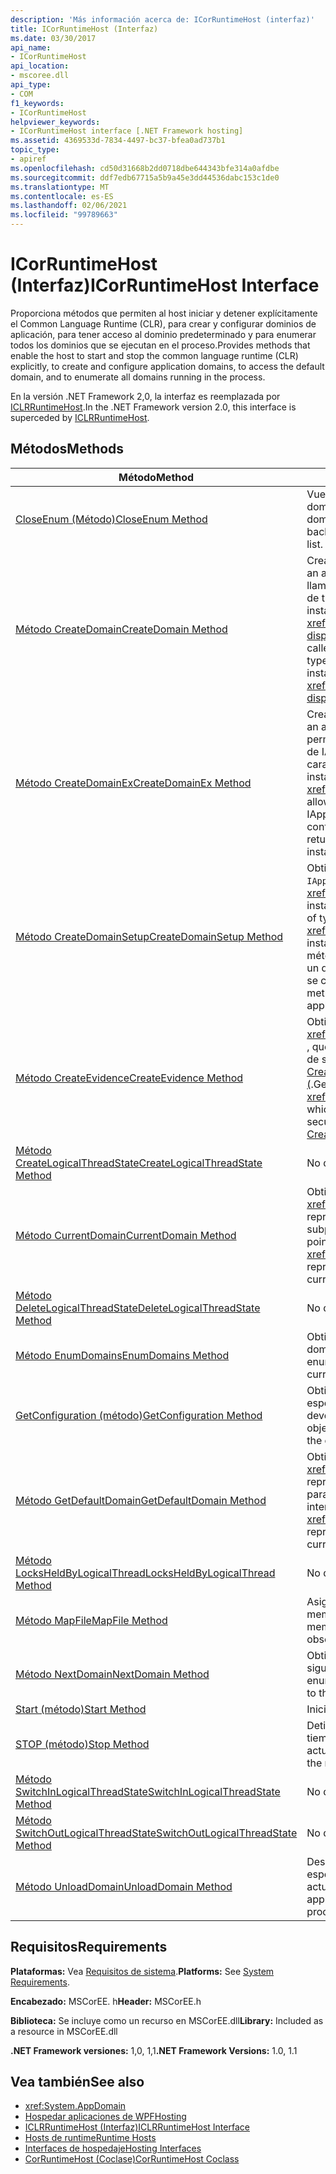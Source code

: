 ```yaml
---
description: 'Más información acerca de: ICorRuntimeHost (interfaz)'
title: ICorRuntimeHost (Interfaz)
ms.date: 03/30/2017
api_name:
- ICorRuntimeHost
api_location:
- mscoree.dll
api_type:
- COM
f1_keywords:
- ICorRuntimeHost
helpviewer_keywords:
- ICorRuntimeHost interface [.NET Framework hosting]
ms.assetid: 4369533d-7834-4497-bc37-bfea0ad737b1
topic_type:
- apiref
ms.openlocfilehash: cd50d31668b2dd0718dbe644343bfe314a0afdbe
ms.sourcegitcommit: ddf7edb67715a5b9a45e3dd44536dabc153c1de0
ms.translationtype: MT
ms.contentlocale: es-ES
ms.lasthandoff: 02/06/2021
ms.locfileid: "99789663"
---
```

# <a name="icorruntimehost-interface"></a><span data-ttu-id="4cb62-103">ICorRuntimeHost (Interfaz)</span><span class="sxs-lookup"><span data-stu-id="4cb62-103">ICorRuntimeHost Interface</span></span>

<span data-ttu-id="4cb62-104">Proporciona métodos que permiten al host iniciar y detener explícitamente el Common Language Runtime (CLR), para crear y configurar dominios de aplicación, para tener acceso al dominio predeterminado y para enumerar todos los dominios que se ejecutan en el proceso.</span><span class="sxs-lookup"><span data-stu-id="4cb62-104">Provides methods that enable the host to start and stop the common language runtime (CLR) explicitly, to create and configure application domains, to access the default domain, and to enumerate all domains running in the process.</span></span>  
  
 <span data-ttu-id="4cb62-105">En la versión .NET Framework 2,0, la interfaz es reemplazada por [ICLRRuntimeHost](iclrruntimehost-interface.md).</span><span class="sxs-lookup"><span data-stu-id="4cb62-105">In the .NET Framework version 2.0, this interface is superceded by [ICLRRuntimeHost](iclrruntimehost-interface.md).</span></span>  
  
## <a name="methods"></a><span data-ttu-id="4cb62-106">Métodos</span><span class="sxs-lookup"><span data-stu-id="4cb62-106">Methods</span></span>  
  
|<span data-ttu-id="4cb62-107">Método</span><span class="sxs-lookup"><span data-stu-id="4cb62-107">Method</span></span>|<span data-ttu-id="4cb62-108">Descripción</span><span class="sxs-lookup"><span data-stu-id="4cb62-108">Description</span></span>|  
|------------|-----------------|  
|[<span data-ttu-id="4cb62-109">CloseEnum (Método)</span><span class="sxs-lookup"><span data-stu-id="4cb62-109">CloseEnum Method</span></span>](icorruntimehost-closeenum-method.md)|<span data-ttu-id="4cb62-110">Vuelve a establecer un enumerador de dominio al principio de la lista de dominios.</span><span class="sxs-lookup"><span data-stu-id="4cb62-110">Resets a domain enumerator back to the beginning of the domain list.</span></span>|  
|[<span data-ttu-id="4cb62-111">Método CreateDomain</span><span class="sxs-lookup"><span data-stu-id="4cb62-111">CreateDomain Method</span></span>](icorruntimehost-createdomain-method.md)|<span data-ttu-id="4cb62-112">Crea un dominio de aplicación.</span><span class="sxs-lookup"><span data-stu-id="4cb62-112">Creates an application domain.</span></span> <span data-ttu-id="4cb62-113">El autor de la llamada recibe un puntero de interfaz de tipo <xref:System._AppDomain> a una instancia de tipo <xref:System.AppDomain?displayProperty=nameWithType> .</span><span class="sxs-lookup"><span data-stu-id="4cb62-113">The caller receives an interface pointer of type <xref:System._AppDomain> to an instance of type <xref:System.AppDomain?displayProperty=nameWithType>.</span></span>|  
|[<span data-ttu-id="4cb62-114">Método CreateDomainEx</span><span class="sxs-lookup"><span data-stu-id="4cb62-114">CreateDomainEx Method</span></span>](icorruntimehost-createdomainex-method.md)|<span data-ttu-id="4cb62-115">Crea un dominio de aplicación.</span><span class="sxs-lookup"><span data-stu-id="4cb62-115">Creates an application domain.</span></span> <span data-ttu-id="4cb62-116">Este método permite al llamador pasar una instancia de IAppDomainSetup para configurar características adicionales de la instancia de devuelta <xref:System._AppDomain> .</span><span class="sxs-lookup"><span data-stu-id="4cb62-116">This method allows the caller to pass an IAppDomainSetup instance to configure additional features of the returned <xref:System._AppDomain> instance.</span></span>|  
|[<span data-ttu-id="4cb62-117">Método CreateDomainSetup</span><span class="sxs-lookup"><span data-stu-id="4cb62-117">CreateDomainSetup Method</span></span>](icorruntimehost-createdomainsetup-method.md)|<span data-ttu-id="4cb62-118">Obtiene un puntero de interfaz de tipo `IAppDomainSetup` a una <xref:System.AppDomainSetup> instancia de.</span><span class="sxs-lookup"><span data-stu-id="4cb62-118">Gets an interface pointer of type `IAppDomainSetup` to an <xref:System.AppDomainSetup> instance.</span></span> <span data-ttu-id="4cb62-119">`IAppDomainSetup` proporciona métodos para configurar aspectos de un dominio de aplicación antes de que se cree.</span><span class="sxs-lookup"><span data-stu-id="4cb62-119">`IAppDomainSetup` provides methods to configure aspects of an application domain before it is created.</span></span>|  
|[<span data-ttu-id="4cb62-120">Método CreateEvidence</span><span class="sxs-lookup"><span data-stu-id="4cb62-120">CreateEvidence Method</span></span>](icorruntimehost-createevidence-method.md)|<span data-ttu-id="4cb62-121">Obtiene un puntero de interfaz de tipo <xref:System.Security.Principal.IIdentity> , que permite al host crear evidencia de seguridad para pasar a [CreateDomain](icorruntimehost-createdomain-method.md) o [createdomainex (](icorruntimehost-createdomainex-method.md).</span><span class="sxs-lookup"><span data-stu-id="4cb62-121">Gets an interface pointer of type <xref:System.Security.Principal.IIdentity>, which allows the host to create security evidence to pass to [CreateDomain](icorruntimehost-createdomain-method.md) or [CreateDomainEx](icorruntimehost-createdomainex-method.md).</span></span>|  
|[<span data-ttu-id="4cb62-122">Método CreateLogicalThreadState</span><span class="sxs-lookup"><span data-stu-id="4cb62-122">CreateLogicalThreadState Method</span></span>](icorruntimehost-createlogicalthreadstate-method.md)|<span data-ttu-id="4cb62-123">No debe usarse.</span><span class="sxs-lookup"><span data-stu-id="4cb62-123">Do not use.</span></span>|  
|[<span data-ttu-id="4cb62-124">Método CurrentDomain</span><span class="sxs-lookup"><span data-stu-id="4cb62-124">CurrentDomain Method</span></span>](icorruntimehost-currentdomain-method.md)|<span data-ttu-id="4cb62-125">Obtiene un puntero de interfaz de tipo <xref:System._AppDomain> que representa el dominio cargado en el subproceso actual.</span><span class="sxs-lookup"><span data-stu-id="4cb62-125">Gets an interface pointer of type <xref:System._AppDomain> that represents the domain loaded on the current thread.</span></span>|  
|[<span data-ttu-id="4cb62-126">Método DeleteLogicalThreadState</span><span class="sxs-lookup"><span data-stu-id="4cb62-126">DeleteLogicalThreadState Method</span></span>](icorruntimehost-deletelogicalthreadstate-method.md)|<span data-ttu-id="4cb62-127">No debe usarse.</span><span class="sxs-lookup"><span data-stu-id="4cb62-127">Do not use.</span></span>|  
|[<span data-ttu-id="4cb62-128">Método EnumDomains</span><span class="sxs-lookup"><span data-stu-id="4cb62-128">EnumDomains Method</span></span>](icorruntimehost-enumdomains-method.md)|<span data-ttu-id="4cb62-129">Obtiene un enumerador para los dominios en el proceso actual.</span><span class="sxs-lookup"><span data-stu-id="4cb62-129">Gets an enumerator for the domains in the current process.</span></span>|  
|[<span data-ttu-id="4cb62-130">GetConfiguration (método)</span><span class="sxs-lookup"><span data-stu-id="4cb62-130">GetConfiguration Method</span></span>](icorruntimehost-getconfiguration-method.md)|<span data-ttu-id="4cb62-131">Obtiene un objeto que permite al host especificar la configuración de devolución de llamada de CLR.</span><span class="sxs-lookup"><span data-stu-id="4cb62-131">Gets an object that allows the host to specify the callback configuration of the CLR.</span></span>|  
|[<span data-ttu-id="4cb62-132">Método GetDefaultDomain</span><span class="sxs-lookup"><span data-stu-id="4cb62-132">GetDefaultDomain Method</span></span>](icorruntimehost-getdefaultdomain-method.md)|<span data-ttu-id="4cb62-133">Obtiene un puntero de interfaz de tipo <xref:System._AppDomain> que representa el dominio predeterminado para el proceso actual.</span><span class="sxs-lookup"><span data-stu-id="4cb62-133">Gets an interface pointer of type <xref:System._AppDomain> that represents the default domain for the current process.</span></span>|  
|[<span data-ttu-id="4cb62-134">Método LocksHeldByLogicalThread</span><span class="sxs-lookup"><span data-stu-id="4cb62-134">LocksHeldByLogicalThread Method</span></span>](icorruntimehost-locksheldbylogicalthread-method.md)|<span data-ttu-id="4cb62-135">No debe usarse.</span><span class="sxs-lookup"><span data-stu-id="4cb62-135">Do not use.</span></span>|  
|[<span data-ttu-id="4cb62-136">Método MapFile</span><span class="sxs-lookup"><span data-stu-id="4cb62-136">MapFile Method</span></span>](icorruntimehost-mapfile-method.md)|<span data-ttu-id="4cb62-137">Asigna el archivo especificado a la memoria.</span><span class="sxs-lookup"><span data-stu-id="4cb62-137">Maps the specified file into memory.</span></span> <span data-ttu-id="4cb62-138">Este método está obsoleto.</span><span class="sxs-lookup"><span data-stu-id="4cb62-138">This method is obsolete.</span></span>|  
|[<span data-ttu-id="4cb62-139">Método NextDomain</span><span class="sxs-lookup"><span data-stu-id="4cb62-139">NextDomain Method</span></span>](icorruntimehost-nextdomain-method.md)|<span data-ttu-id="4cb62-140">Obtiene un puntero de interfaz al siguiente dominio en la enumeración.</span><span class="sxs-lookup"><span data-stu-id="4cb62-140">Gets an interface pointer to the next domain in the enumeration.</span></span>|  
|[<span data-ttu-id="4cb62-141">Start (método)</span><span class="sxs-lookup"><span data-stu-id="4cb62-141">Start Method</span></span>](icorruntimehost-start-method.md)|<span data-ttu-id="4cb62-142">Inicia el CLR.</span><span class="sxs-lookup"><span data-stu-id="4cb62-142">Starts the CLR.</span></span>|  
|[<span data-ttu-id="4cb62-143">STOP (método)</span><span class="sxs-lookup"><span data-stu-id="4cb62-143">Stop Method</span></span>](icorruntimehost-stop-method.md)|<span data-ttu-id="4cb62-144">Detiene la ejecución de código en tiempo de ejecución para el proceso actual.</span><span class="sxs-lookup"><span data-stu-id="4cb62-144">Stops the execution of code in the runtime for the current process.</span></span>|  
|[<span data-ttu-id="4cb62-145">Método SwitchInLogicalThreadState</span><span class="sxs-lookup"><span data-stu-id="4cb62-145">SwitchInLogicalThreadState Method</span></span>](icorruntimehost-switchinlogicalthreadstate-method.md)|<span data-ttu-id="4cb62-146">No debe usarse.</span><span class="sxs-lookup"><span data-stu-id="4cb62-146">Do not use.</span></span>|  
|[<span data-ttu-id="4cb62-147">Método SwitchOutLogicalThreadState</span><span class="sxs-lookup"><span data-stu-id="4cb62-147">SwitchOutLogicalThreadState Method</span></span>](icorruntimehost-switchoutlogicalthreadstate-method.md)|<span data-ttu-id="4cb62-148">No debe usarse.</span><span class="sxs-lookup"><span data-stu-id="4cb62-148">Do not use.</span></span>|  
|[<span data-ttu-id="4cb62-149">Método UnloadDomain</span><span class="sxs-lookup"><span data-stu-id="4cb62-149">UnloadDomain Method</span></span>](icorruntimehost-unloaddomain-method.md)|<span data-ttu-id="4cb62-150">Descarga el dominio de aplicación especificado del proceso actual.</span><span class="sxs-lookup"><span data-stu-id="4cb62-150">Unloads the specified application domain from the current process.</span></span>|  
  
## <a name="requirements"></a><span data-ttu-id="4cb62-151">Requisitos</span><span class="sxs-lookup"><span data-stu-id="4cb62-151">Requirements</span></span>  

 <span data-ttu-id="4cb62-152">**Plataformas:** Vea [Requisitos de sistema](../../get-started/system-requirements.md).</span><span class="sxs-lookup"><span data-stu-id="4cb62-152">**Platforms:** See [System Requirements](../../get-started/system-requirements.md).</span></span>  
  
 <span data-ttu-id="4cb62-153">**Encabezado:** MSCorEE. h</span><span class="sxs-lookup"><span data-stu-id="4cb62-153">**Header:** MSCorEE.h</span></span>  
  
 <span data-ttu-id="4cb62-154">**Biblioteca:** Se incluye como un recurso en MSCorEE.dll</span><span class="sxs-lookup"><span data-stu-id="4cb62-154">**Library:** Included as a resource in MSCorEE.dll</span></span>  
  
 <span data-ttu-id="4cb62-155">**.NET Framework versiones:** 1,0, 1,1</span><span class="sxs-lookup"><span data-stu-id="4cb62-155">**.NET Framework Versions:** 1.0, 1.1</span></span>  
  
## <a name="see-also"></a><span data-ttu-id="4cb62-156">Vea también</span><span class="sxs-lookup"><span data-stu-id="4cb62-156">See also</span></span>

- <xref:System.AppDomain>
- [<span data-ttu-id="4cb62-157">Hospedar aplicaciones de WPF</span><span class="sxs-lookup"><span data-stu-id="4cb62-157">Hosting</span></span>](index.md)
- [<span data-ttu-id="4cb62-158">ICLRRuntimeHost (Interfaz)</span><span class="sxs-lookup"><span data-stu-id="4cb62-158">ICLRRuntimeHost Interface</span></span>](iclrruntimehost-interface.md)
- <span data-ttu-id="4cb62-159">[Hosts de runtime](/previous-versions/dotnet/netframework-4.0/a51xd4ze(v=vs.100))</span><span class="sxs-lookup"><span data-stu-id="4cb62-159">[Runtime Hosts](/previous-versions/dotnet/netframework-4.0/a51xd4ze(v=vs.100))</span></span>
- [<span data-ttu-id="4cb62-160">Interfaces de hospedaje</span><span class="sxs-lookup"><span data-stu-id="4cb62-160">Hosting Interfaces</span></span>](hosting-interfaces.md)
- [<span data-ttu-id="4cb62-161">CorRuntimeHost (Coclase)</span><span class="sxs-lookup"><span data-stu-id="4cb62-161">CorRuntimeHost Coclass</span></span>](corruntimehost-coclass.md)
